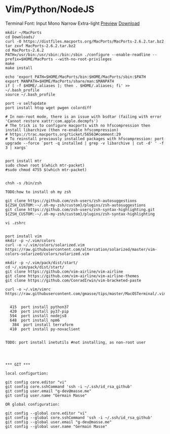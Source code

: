 # Vim/Python/NodeJS

Terminal Font: Input Mono Narrow Extra-light [Preview](https://input.fontbureau.com/preview/?size=12&language=python&theme=solarized-dark&family=InputMono&width=300&weight=200&line-height=1.2&a=0&g=0&i=0&l=0&zero=slash&asterisk=0&braces=straight&preset=default&customize=please)
[Download](https://input.fontbureau.com/download/index.html?customize&fontSelection=fourStyleFamily&regular=InputMonoNarrow-ExtraLight&italic=InputMonoNarrow-ExtraLightItalic&bold=InputMonoNarrow-Medium&boldItalic=InputMonoNarrow-MediumItalic&a=0&g=0&i=0&l=0&zero=slash&asterisk=0&braces=straight&preset=default&line-height=1.2)

```
mkdir ~/MacPorts
cd Downloads/
curl -O https://distfiles.macports.org/MacPorts/MacPorts-2.6.2.tar.bz2
tar zxvf MacPorts-2.6.2.tar.bz2
cd MacPorts-2.6.2
PATH=/usr/bin:/usr/sbin:/bin:/sbin ./configure --enable-readline --prefix=$HOME/MacPorts --with-no-root-privileges
make
make install

echo 'export PATH=$HOME/MacPorts/bin:$HOME/MacPorts/sbin:$PATH
export MANPATH=$HOME/MacPorts/share/man:$MANPATH
if [ -f $HOME/.aliases ]; then . $HOME/.aliases; fi' >> ~/.bash_profile
source ~/.bash_profile

port -v selfupdate
port install htop wget pwgen colordiff

# In non-root mode, there is an issue with bsdtar (failing with error 'Cannot restore xattr:com.apple.decmpfs')
# The trick is to configure macports with no hfscompression then install libarchive (then re-enable hfscompression)
# https://trac.macports.org/ticket/56563#comment:29
# To reinstall previously installed packages with hfscompression: port upgrade --force `port -q installed | grep -v libarchive | cut -d' ' -f 3 | xargs`


port install mtr
sudo chown root $(which mtr-packet)
#sudo chmod 4755 $(which mtr-packet)


chsh -s /bin/zsh

TODO:how to install oh my zsh

git clone https://github.com/zsh-users/zsh-autosuggestions ${ZSH_CUSTOM:-~/.oh-my-zsh/custom}/plugins/zsh-autosuggestions
git clone https://github.com/zsh-users/zsh-syntax-highlighting.git ${ZSH_CUSTOM:-~/.oh-my-zsh/custom}/plugins/zsh-syntax-highlighting

vi .zshrc


port install vim
mkdir -p ~/.vim/colors
curl -o ~/.vim/colors/solarized.vim https://raw.githubusercontent.com/altercation/solarized/master/vim-colors-solarized/colors/solarized.vim

mkdir -p ~/.vim/pack/dist/start/
cd ~/.vim/pack/dist/start/
git clone https://github.com/vim-airline/vim-airline
git clone https://github.com/vim-airline/vim-airline-themes
git clone https://github.com/ConradIrwin/vim-bracketed-paste

curl -o ~/.vim/vimrc https://raw.githubusercontent.com/gmasse/tips/master/MacOSTerminal/.vimrc


  415  port install python37
  420  port install py37-pip
  594  port install nodejs8
  648  port install npm6
   384  port install terraform
  410  port install py-novaclient
  
  
TODO: port install inetutils #not installing, as non-root user  




*** GIT ***

local configurtion:

git config core.editor "vi"
git config core.sshCommand 'ssh -i ~/.ssh/id_rsa_github'
git config user.email "g-dev@masse.me"
git config user.name "Germain Masse"

OR global configuration:

git config --global core.editor "vi"
git config --global core.sshCommand 'ssh -i ~/.ssh/id_rsa_github'
git config --global user.email "g-dev@masse.me"
git config --global user.name "Germain Masse"

```
